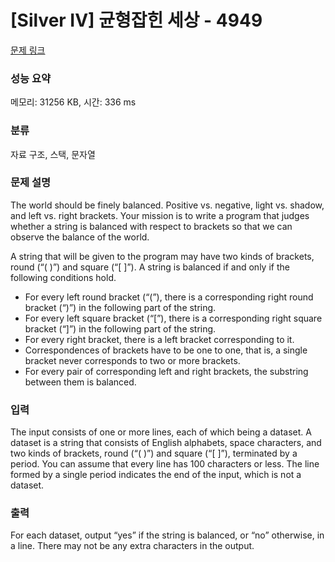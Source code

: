 # [Silver IV] 균형잡힌 세상 - 4949 

[문제 링크](https://www.acmicpc.net/problem/4949) 

### 성능 요약

메모리: 31256 KB, 시간: 336 ms

### 분류

자료 구조, 스택, 문자열

### 문제 설명

<p>The world should be finely balanced. Positive vs. negative, light vs. shadow, and left vs. right brackets. Your mission is to write a program that judges whether a string is balanced with respect to brackets so that we can observe the balance of the world.</p>

<p>A string that will be given to the program may have two kinds of brackets, round (“( )”) and square (“[ ]”). A string is balanced if and only if the following conditions hold.</p>

<ul>
	<li>For every left round bracket (“(”), there is a corresponding right round bracket (“)”) in the following part of the string.</li>
	<li>For every left square bracket (“[”), there is a corresponding right square bracket (“]”) in the following part of the string.</li>
	<li>For every right bracket, there is a left bracket corresponding to it.</li>
	<li>Correspondences of brackets have to be one to one, that is, a single bracket never corresponds to two or more brackets.</li>
	<li>For every pair of corresponding left and right brackets, the substring between them is balanced.</li>
</ul>

### 입력 

 <p>The input consists of one or more lines, each of which being a dataset. A dataset is a string that consists of English alphabets, space characters, and two kinds of brackets, round (“( )”) and square (“[ ]”), terminated by a period. You can assume that every line has 100 characters or less. The line formed by a single period indicates the end of the input, which is not a dataset.</p>

### 출력 

 <p>For each dataset, output “yes” if the string is balanced, or “no” otherwise, in a line. There may not be any extra characters in the output.</p>

